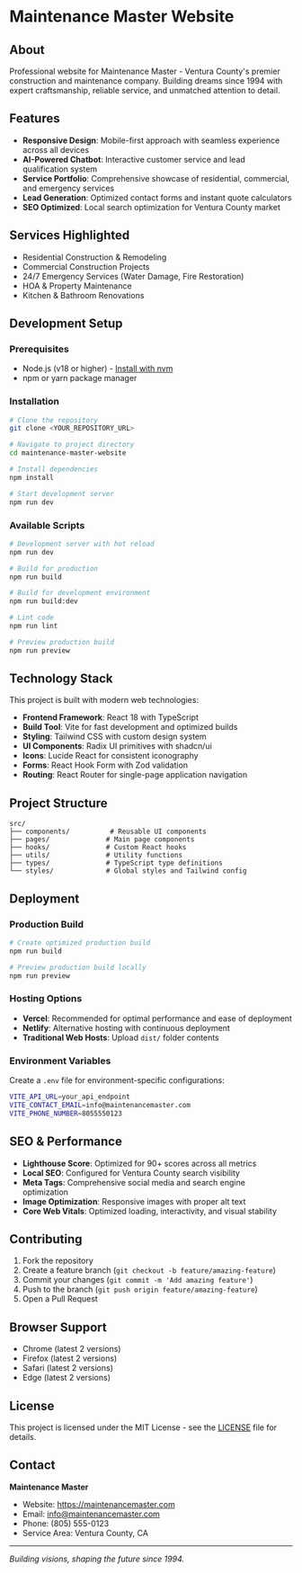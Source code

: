 # Maintenance Master Website

## About

Professional website for Maintenance Master - Ventura County's premier construction and maintenance company. Building dreams since 1994 with expert craftsmanship, reliable service, and unmatched attention to detail.

## Features

- **Responsive Design**: Mobile-first approach with seamless experience across all devices
- **AI-Powered Chatbot**: Interactive customer service and lead qualification system
- **Service Portfolio**: Comprehensive showcase of residential, commercial, and emergency services
- **Lead Generation**: Optimized contact forms and instant quote calculators
- **SEO Optimized**: Local search optimization for Ventura County market

## Services Highlighted

- Residential Construction & Remodeling
- Commercial Construction Projects
- 24/7 Emergency Services (Water Damage, Fire Restoration)
- HOA & Property Maintenance
- Kitchen & Bathroom Renovations

## Development Setup

### Prerequisites

- Node.js (v18 or higher) - [Install with nvm](https://github.com/nvm-sh/nvm#installing-and-updating)
- npm or yarn package manager

### Installation

```bash
# Clone the repository
git clone <YOUR_REPOSITORY_URL>

# Navigate to project directory
cd maintenance-master-website

# Install dependencies
npm install

# Start development server
npm run dev
```

### Available Scripts

```bash
# Development server with hot reload
npm run dev

# Build for production
npm run build

# Build for development environment
npm run build:dev

# Lint code
npm run lint

# Preview production build
npm run preview
```

## Technology Stack

This project is built with modern web technologies:

- **Frontend Framework**: React 18 with TypeScript
- **Build Tool**: Vite for fast development and optimized builds
- **Styling**: Tailwind CSS with custom design system
- **UI Components**: Radix UI primitives with shadcn/ui
- **Icons**: Lucide React for consistent iconography
- **Forms**: React Hook Form with Zod validation
- **Routing**: React Router for single-page application navigation

## Project Structure

```
src/
├── components/          # Reusable UI components
├── pages/              # Main page components
├── hooks/              # Custom React hooks
├── utils/              # Utility functions
├── types/              # TypeScript type definitions
└── styles/             # Global styles and Tailwind config
```

## Deployment

### Production Build

```bash
# Create optimized production build
npm run build

# Preview production build locally
npm run preview
```

### Hosting Options

- **Vercel**: Recommended for optimal performance and ease of deployment
- **Netlify**: Alternative hosting with continuous deployment
- **Traditional Web Hosts**: Upload `dist/` folder contents

### Environment Variables

Create a `.env` file for environment-specific configurations:

```bash
VITE_API_URL=your_api_endpoint
VITE_CONTACT_EMAIL=info@maintenancemaster.com
VITE_PHONE_NUMBER=8055550123
```

## SEO & Performance

- **Lighthouse Score**: Optimized for 90+ scores across all metrics
- **Local SEO**: Configured for Ventura County search visibility
- **Meta Tags**: Comprehensive social media and search engine optimization
- **Image Optimization**: Responsive images with proper alt text
- **Core Web Vitals**: Optimized loading, interactivity, and visual stability

## Contributing

1. Fork the repository
2. Create a feature branch (`git checkout -b feature/amazing-feature`)
3. Commit your changes (`git commit -m 'Add amazing feature'`)
4. Push to the branch (`git push origin feature/amazing-feature`)
5. Open a Pull Request

## Browser Support

- Chrome (latest 2 versions)
- Firefox (latest 2 versions)
- Safari (latest 2 versions)
- Edge (latest 2 versions)

## License

This project is licensed under the MIT License - see the [LICENSE](LICENSE) file for details.

## Contact

**Maintenance Master**
- Website: https://maintenancemaster.com
- Email: info@maintenancemaster.com
- Phone: (805) 555-0123
- Service Area: Ventura County, CA

---

*Building visions, shaping the future since 1994.*